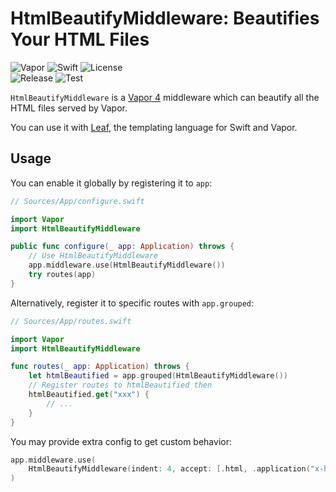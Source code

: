 # HtmlBeautifyMiddleware: Beautifies Your HTML Files

![Vapor](https://img.shields.io/badge/Vapor-4-green.svg?logo=vapor)
![Swift](https://img.shields.io/badge/Swift->=5.2-orange.svg?logo=swift)
![License](https://img.shields.io/github/license/stevapple/HtmlBeautifyMiddleware)  
![Release](https://img.shields.io/github/v/tag/stevapple/HtmlBeautifyMiddleware?label=release)
![Test](https://github.com/stevapple/HtmlBeautifyMiddleware/workflows/Test/badge.svg)

`HtmlBeautifyMiddleware` is a [Vapor 4](https://github.com/vapor/vapor) middleware which can beautify all the HTML files served by Vapor.

You can use it with [Leaf](https://github.com/vapor/leaf), the templating language for Swift and Vapor.

## Usage

You can enable it globally by registering it to `app`:

```swift
// Sources/App/configure.swift

import Vapor
import HtmlBeautifyMiddleware

public func configure(_ app: Application) throws {
    // Use HtmlBeautifyMiddleware
    app.middleware.use(HtmlBeautifyMiddleware())
    try routes(app)
}
```

Alternatively, register it to specific routes with `app.grouped`:

```swift
// Sources/App/routes.swift

import Vapor
import HtmlBeautifyMiddleware

func routes(_ app: Application) throws {
    let htmlBeautified = app.grouped(HtmlBeautifyMiddleware())
    // Register routes to htmlBeautified then
    htmlBeautified.get("xxx") {
        // ...
    }
}
```

You may provide extra config to get custom behavior:

```swift
app.middleware.use(
    HtmlBeautifyMiddleware(indent: 4, accept: [.html, .application("x-html")])
)
```
